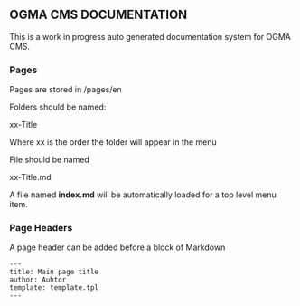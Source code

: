 ## OGMA CMS DOCUMENTATION

This is a work in progress auto generated documentation system for OGMA CMS. 

### Pages

Pages are stored in /pages/en 

Folders should be named:  

xx-Title 

Where xx is the order the folder will appear in the menu 

File should be named 

xx-Title.md

A file named **index.md** will be automatically loaded for a top level menu item. 

### Page Headers

A page header can be added before a block of Markdown 


    ---
    title: Main page title
    author: Auhtor
    template: template.tpl
    ---

